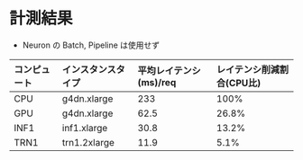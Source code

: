 # 計測結果

- Neuron の Batch, Pipeline は使用せず

|コンピュート|インスタンスタイプ|平均レイテンシ(ms)/req|レイテンシ削減割合(CPU比)|
|:--|:--|:--|:--|
|CPU|g4dn.xlarge|233|100%|
|GPU|g4dn.xlarge|62.5|26.8%|
|INF1|inf1.xlarge|30.8|13.2%|
|TRN1|trn1.2xlarge|11.9|5.1%|